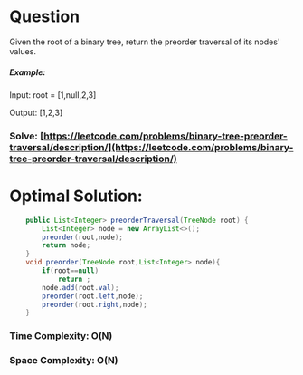 # Question

Given the root of a binary tree, return the preorder traversal of its nodes' values.

##### Example:

Input: root = [1,null,2,3]

Output: [1,2,3]



### Solve: [https://leetcode.com/problems/binary-tree-preorder-traversal/description/](https://leetcode.com/problems/binary-tree-preorder-traversal/description/)
   


# Optimal Solution:  
``` java
    public List<Integer> preorderTraversal(TreeNode root) {
        List<Integer> node = new ArrayList<>();
        preorder(root,node);
        return node;
    }
    void preorder(TreeNode root,List<Integer> node){
        if(root==null)
            return ;
        node.add(root.val);
        preorder(root.left,node);
        preorder(root.right,node);
    }
```
### Time Complexity: O(N)  
### Space Complexity: O(N) 